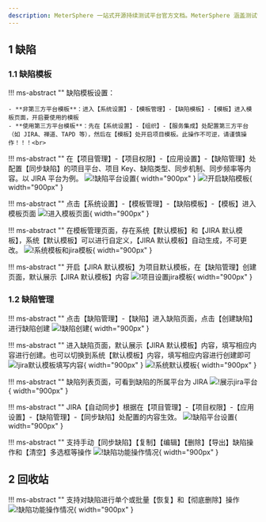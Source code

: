 ```yaml
---
description: MeterSphere 一站式开源持续测试平台官方文档。MeterSphere 涵盖测试管理、接口测试、UI 测试和性能测试等功能，全面兼容 JMeter、Selenium 等主流开源标准，有效助力开发和测试团队充分利用云弹性进行高度可 扩展的自动化测试，加速高质量的软件交付。
---
```


## 1 缺陷
### 1.1 缺陷模板
!!! ms-abstract ""
    缺陷模板设置：<br>

    - **非第三方平台模板**：进入【系统设置】-【模板管理】-【缺陷模板】-【模板】进入模板页面，开启要使用的模板
    - **使用第三方平台模板**：先在【系统设置】-【组织】-【服务集成】处配置第三方平台（如 JIRA、禅道、TAPD 等），然后在【模板】处开启项目模板。此操作不可逆，请谨慎操作！！！<br>

!!! ms-abstract ""
    在【项目管理】-【项目权限】-【应用设置】-【缺陷管理】处配置【同步缺陷】的项目平台、项目 Key、缺陷类型、同步机制、同步频率等内容。以 JIRA 平台为例。
![!缺陷平台设置](../../img/defect_management/缺陷平台设置.png){ width="900px" }
![!开启缺陷模板](../../img/defect_management/开启缺陷模板.png){ width="900px" }

!!! ms-abstract ""
    点击【系统设置】-【模板管理】-【缺陷模板】-【模板】进入模板页面
![!进入模板页面](../../img/defect_management/进入模板页面.png){ width="900px" }

!!! ms-abstract ""
    在模板管理页面，存在系统【默认模板】和【JIRA 默认模板】，系统【默认模板】可以进行自定义，【JIRA 默认模板】自动生成，不可更改。
![!系统模板和jira模板](../../img/defect_management/系统模板和jira模板.png){ width="900px" }

!!! ms-abstract ""
    开启【JIRA 默认模板】为项目默认模板，在【缺陷管理】创建页面，默认展示【JIRA 默认模板】内容
![!项目设置jira模板](../../img/defect_management/项目设置jira模板.png){ width="900px" }

### 1.2 缺陷管理
!!! ms-abstract ""
    点击【缺陷管理】-【缺陷】进入缺陷页面，点击【创建缺陷】进行缺陷创建
![!缺陷创建](../../img/defect_management/缺陷创建.png){ width="900px" }

!!! ms-abstract ""
    进入缺陷页面，默认展示【JIRA 默认模板】内容，填写相应内容进行创建。也可以切换到系统【默认模板】内容，填写相应内容进行创建即可
![!jira默认模板填写内容](../../img/defect_management/jira默认模板填写内容.png){ width="900px" }
![!系统默认模板](../../img/defect_management/系统默认模板.png){ width="900px" }

!!! ms-abstract ""
    缺陷列表页面，可看到缺陷的所属平台为 JIRA 
![!展示jira平台](../../img/defect_management/展示jira平台.png){ width="900px" }

!!! ms-abstract ""
    JIRA【自动同步】根据在【项目管理】-【项目权限】-【应用设置】-【缺陷管理】-【同步缺陷】处配置的内容生效。
![!缺陷平台设置](../../img/defect_management/缺陷平台设置.png){ width="900px" }

!!! ms-abstract ""
    支持手动【同步缺陷】【复制】【编辑】【删除】【导出】缺陷操作和【清空】多选框等操作
![!缺陷功能操作情况](../../img/defect_management/缺陷功能操作情况.png){ width="900px" }

## 2 回收站
!!! ms-abstract ""
    支持对缺陷进行单个或批量【恢复】和【彻底删除】操作
![!缺陷功能操作情况](../../img/defect_management/批量恢复和删除操作.png){ width="900px" }
